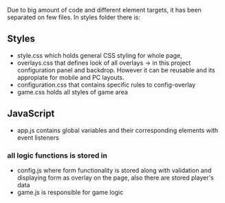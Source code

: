 Due to big amount of code and different element targets, it has been separated on few files. In styles folder there is: 
## Styles
 - style.css which holds general CSS styling for whole page,
 - overlays.css that defines look of all overlays -> in this project configuration panel and backdrop. However it can be reusable and its appropiate for mobile and PC layouts.
 - configuration.css that contains specific rules to config-overlay
 - game.css holds all styles of game area
 ## JavaScript
 - app.js contains global variables and their corresponding elements with event listeners
 ### all logic functions is stored in
 - config.js where form functionality is stored along with validation and displaying form as overlay on the page, also there are stored player's data
 - game.js is responsible for game logic